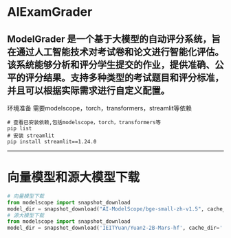 # AIExamGrader
ModelGrader 是一个基于大模型的自动评分系统，旨在通过人工智能技术对考试卷和论文进行智能化评估。该系统能够分析和评分学生提交的作业，提供准确、公平的评分结果。支持多种类型的考试题目和评分标准，并且可以根据实际需求进行自定义配置。
---
环境准备
需要modelscope，torch，transformers，streamlit等依赖
```Shell
# 查看已安装依赖,包括modelscope，torch，transformers等
pip list
# 安装 streamlit
pip install streamlit==1.24.0
```
---
# 向量模型和源大模型下载
```Python
# 向量模型下载
from modelscope import snapshot_download
model_dir = snapshot_download("AI-ModelScope/bge-small-zh-v1.5", cache_dir='.')
# 源大模型下载
from modelscope import snapshot_download
model_dir = snapshot_download('IEITYuan/Yuan2-2B-Mars-hf', cache_dir='.')
```

<!-- 运行
```Shell
streamlit run app.py
```
---
使用说明
- 打开浏览器，输入 http://localhost:8501/ 访问系统
- 登录系统，输入用户名和密码
- 上传需要评分的作业文件
- 选择需要评分的考试类型
- 选择需要评分的评分标准
- 点击开始评分按钮，系统开始自动评分
- 系统会自动生成评分结果，并显示在页面上
- 点击下载按钮，可以下载评分结果文件
---
系统架构
- 前端：使用streamlit构建的web页面，负责用户交互和显示
- 后端：使用Flask构建的后端服务，负责接收用户上传的作业文件，并调用模型进行评分 -->